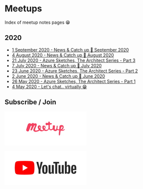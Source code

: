 # Meetups

Index of meetup notes pages 😁

## 2020

- [1 September 2020 - News & Catch up 📰 September 2020](meetups/2020/20200901.md)
- [4 August 2020 - News & Catch up 📰 August 2020](meetups/2020/20200804.md)
- [21 July 2020 - Azure Sketches, The Architect Series - Part 3](meetups/2020/20200721.md)
- [7 July 2020 - News & Catch up 📰 July 2020](meetups/2020/20200707.md)
- [23 June 2020 - Azure Sketches, The Architect Series - Part 2](meetups/2020/20200623.md)
- [2 June 2020 - News & Catch up 📰 June 2020](meetups/2020/20200602.md)
- [26 May 2020 - Azure Sketches, The Architect Series - Part 1](meetups/2020/20200526.md)
- [4 May 2020 - Let's chat.. virtually 😁](meetups/2020/20200504.md)

## Subscribe / Join

[![Azure Transformation Labs](meetups/2020/files/_common/meetup.jpg)](https://www.meetup.com/Azure-Transformation-Labs/)

[![South Africa Durban UG](meetups/2020/files/_common/YouTube.jpg)](https://www.youtube.com/channel/UCLiY63qnSK5H619_uKSue4g)
